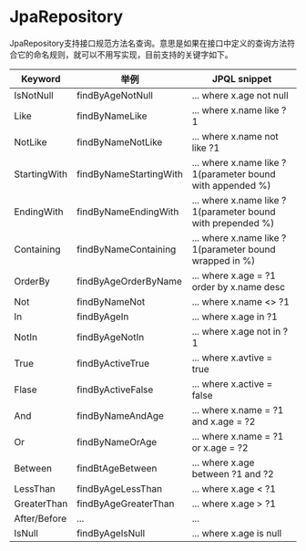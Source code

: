 # JpaRepository

JpaRepository支持接口规范方法名查询。意思是如果在接口中定义的查询方法符合它的命名规则，就可以不用写实现，目前支持的关键字如下。

Keyword | 举例 | JPQL snippet
-|-|-
IsNotNull | findByAgeNotNull | ...  where x.age not null
Like | findByNameLike | ...  where x.name like ?1
NotLike | findByNameNotLike | ...  where x.name not like ?1
StartingWith | findByNameStartingWith | ...  where x.name like ?1(parameter bound with appended %)
EndingWith | findByNameEndingWith | ...  where x.name like ?1(parameter bound with prepended %)
Containing | findByNameContaining | ...  where x.name like ?1(parameter bound wrapped in %)
OrderBy | findByAgeOrderByName | ...  where x.age = ?1 order by x.name desc
Not | findByNameNot | ...  where x.name <> ?1
In | findByAgeIn | ...  where x.age in ?1
NotIn | findByAgeNotIn | ...  where x.age not in ?1
True | findByActiveTrue | ...  where x.avtive = true
Flase | findByActiveFalse | ...  where x.active = false
And  | findByNameAndAge | ...  where x.name = ?1 and x.age = ?2
Or | findByNameOrAge | ...  where x.name = ?1 or x.age = ?2
Between | findBtAgeBetween | ...  where x.age between ?1 and ?2
LessThan | findByAgeLessThan | ...  where x.age  <  ?1
GreaterThan | findByAgeGreaterThan | ...  where x.age > ?1
After/Before | ... | ...
IsNull | findByAgeIsNull | ...  where x.age is null